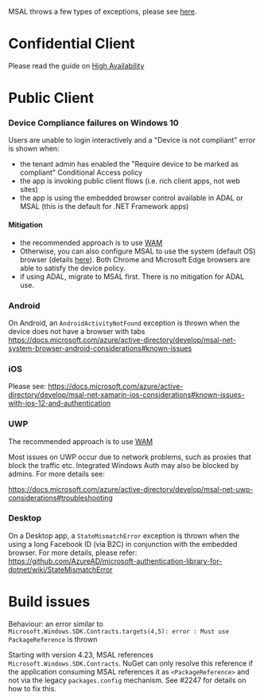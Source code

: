 MSAL throws a few types of exceptions, please see [here](https://github.com/AzureAD/microsoft-authentication-library-for-dotnet/wiki/Exceptions).

# Confidential Client

Please read the guide on [High Availability](https://github.com/AzureAD/microsoft-authentication-library-for-dotnet/wiki/High-availability)

# Public Client

### Device Compliance failures on Windows 10

Users are unable to login interactively and a "Device is not compliant" error is shown when:

* the tenant admin has enabled the "Require device to be marked as compliant" Conditional Access policy
* the app is invoking public client flows (i.e. rich client apps, not web sites)
* the app is using the embedded browser control available in ADAL or MSAL (this is the default for .NET Framework apps)

#### Mitigation
* the recommended approach is to use [WAM](wam)
* Otherwise, you can also configure MSAL to use the system (default OS) browser (details [here](https://docs.microsoft.com/azure/active-directory/develop/msal-net-web-browsers#how-to-use-the-default-os-browser)). Both Chrome and Microsoft Edge browsers are able to satisfy the device policy. 
* if using ADAL, migrate to MSAL first. There is no mitigation for ADAL use.

### Android 

On Android, an `AndroidActivityNotFound` exception is thrown when the device does not have a browser with tabs 
https://docs.microsoft.com/azure/active-directory/develop/msal-net-system-browser-android-considerations#known-issues

### iOS

Please see: https://docs.microsoft.com/azure/active-directory/develop/msal-net-xamarin-ios-considerations#known-issues-with-ios-12-and-authentication

### UWP

The recommended approach is to use [WAM](wam)

Most issues on UWP occur due to network problems, such as proxies that block the traffic etc. Integrated Windows Auth may also be blocked by admins. For more details see: 

https://docs.microsoft.com/azure/active-directory/develop/msal-net-uwp-considerations#troubleshooting

### Desktop

On a Desktop app, a `StateMismatchError` exception is thrown when the using a long Facebook ID (via B2C) in conjunction with the embedded browser.
For more details, please refer: https://github.com/AzureAD/microsoft-authentication-library-for-dotnet/wiki/StateMismatchError

# Build issues

Behaviour: an error similar to `Microsoft.Windows.SDK.Contracts.targets(4,5): error : Must use PackageReference` is thrown

Starting with version 4.23, MSAL references `Microsoft.Windows.SDK.Contracts`. NuGet can only resolve this reference if the application consuming MSAL references it as `<PackageReference>` and not via the legacy `packages.config` mechanism. See #2247 for details on how to fix this.